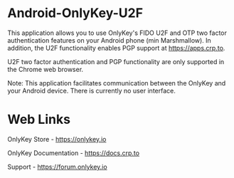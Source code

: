 # Android-OnlyKey-U2F
This application allows you to use OnlyKey's FIDO U2F and OTP two factor authentication features on your Android phone (min Marshmallow). In addition, the U2F functionality enables PGP support at https://apps.crp.to.

U2F two factor authentication and PGP functionality are only supported in the Chrome web browser.

Note: This application facilitates communication between the OnlyKey and your Android device. There is currently no user interface.

# Web Links

OnlyKey Store - https://onlykey.io

OnlyKey Documentation - https://docs.crp.to

Support - https://forum.onlykey.io
